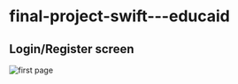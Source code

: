 # final-project-swift---educaid

## Login/Register screen
![first page](https://user-images.githubusercontent.com/74798510/124409346-d5431e80-dd50-11eb-970d-5457c84828b9.png)
